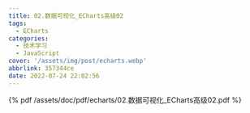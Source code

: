 ```yaml
---
title: 02.数据可视化_ECharts高级02
tags:
  - ECharts
categories:
  - 技术学习
  - JavaScript
cover: '/assets/img/post/echarts.webp'
abbrlink: 357344ce
date: 2022-07-24 22:02:56
---
```


{% pdf /assets/doc/pdf/echarts/02.数据可视化_ECharts高级02.pdf %}
